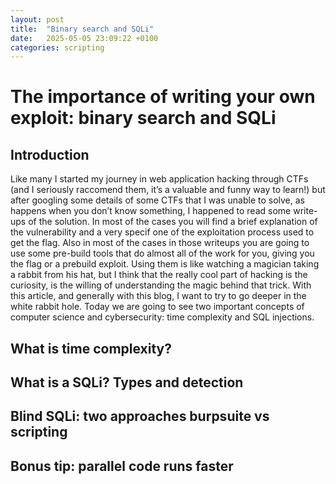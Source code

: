 ```yaml
---
layout: post
title:  "Binary search and SQLi"
date:   2025-05-05 23:09:22 +0100
categories: scripting
---
```


# The importance of writing your own exploit: binary search and SQLi

## Introduction

Like many I started my journey in web application hacking through CTFs (and I seriously raccomend them, it’s a valuable and funny way to learn!) but after googling some details of some CTFs that I was unable to solve, as happens when you don’t know something, I happened to read some write-ups of the solution.
In most of the cases you will find a brief explanation of the vulnerability and a very specif one of the exploitation process used to get the flag.
Also in most of the cases in those writeups you are going to use some pre-build tools that do almost all of the work for you, giving you the flag or a prebuild exploit.
Using them is like watching a magician taking a rabbit from his hat, but I think that the really cool part of hacking is the curiosity, is the willing of understanding the magic behind that trick.
With this article, and generally with this blog, I want to try to go deeper in the white rabbit hole.
Today we are going to see two important concepts of computer science and cybersecurity: time complexity and SQL injections.

## What is time complexity?

## What is a SQLi? Types and detection

## Blind SQLi: two approaches burpsuite vs scripting

## Bonus tip: parallel code runs faster
